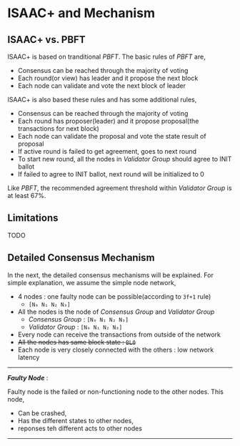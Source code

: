 # ISAAC+ and Mechanism

## ISAAC+ vs. PBFT

ISAAC+ is based on tranditional *PBFT*. The basic rules of *PBFT* are,

* Consensus can be reached through the majority of voting
* Each round(or view) has leader and it propose the next block
* Each node can validate and vote the next block of leader

ISAAC+ is also based these rules and has some additional rules,

* Consensus can be reached through the majority of voting
* Each round has proposer(leader) and it propose proposal(the transactions for next block)
* Each node can validate the proposal and vote the state result of proposal
* If active round is failed to get agreement, goes to next round
* To start new round, all the nodes in *Validator Group* should agree to INIT ballot
* If failed to agree to INIT ballot, next round will be initialized to 0

Like *PBFT*, the recommended agreement threshold within *Validator Group* is at least 67%.

## Limitations

TODO

## Detailed Consensus Mechanism

In the next, the detailed consensus mechanisms will be explained. For simple explanation, we assume the simple node network,

* 4 nodes : one faulty node can be possible(according to `3f+1` rule)
    - `[N₀ N₁ N₂ N₃]`
* All the nodes is the node of *Consensus Group* and *Validator Group*
    - *Consensus Group* : `[N₀ N₁ N₂ N₃]`
    - *Validator Group* : `[N₀ N₁ N₂ N₃]`
* Every node can receive the transactions from outside of the network
* ~~All the nodes has same block state : `BL0`~~
* Each node is very closely connected with the others : low network latency

---
***Faulty Node*** :

Faulty node is the failed or non-functioning node to the other nodes. This node,

* Can be crashed,
* Has the different states to other nodes,
* reponses teh different acts to other nodes

---
